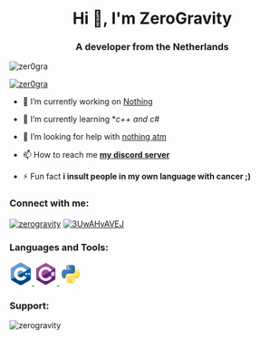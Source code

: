 <h1 align="center">Hi 👋, I'm ZeroGravity</h1>
<h3 align="center">A developer from the Netherlands</h3>

<p align="left"> <img src="https://komarev.com/ghpvc/?username=zer0gra&label=Profile%20views&color=0e75b6&style=flat" alt="zer0gra" /> </p>

<p align="left"> <a href="https://github.com/ryo-ma/github-profile-trophy"><img src="https://github-profile-trophy.vercel.app/?username=zer0gra" alt="zer0gra" /></a> </p>

- 🔭 I’m currently working on [Nothing]()

- 🌱 I’m currently learning **c++ and c#*

- 🤝 I’m looking for help with [nothing atm]()

- 📫 How to reach me **[my discord server](https://discord.gg/7HrXgAeMDZ)**

- ⚡ Fun fact **i insult people in my own language with cancer ;)**

<h3 align="left">Connect with me:</h3>
<p align="left">
<a href="https://dev.to/zerogravity" target="blank"><img align="center" src="https://raw.githubusercontent.com/rahuldkjain/github-profile-readme-generator/master/src/images/icons/Social/devto.svg" alt="zerogravity" height="30" width="40" /></a>
<a href="https://discord.gg/3UwAHvAVEJ" target="blank"><img align="center" src="https://raw.githubusercontent.com/rahuldkjain/github-profile-readme-generator/master/src/images/icons/Social/discord.svg" alt="3UwAHvAVEJ" height="30" width="40" /></a>
</p>

<h3 align="left">Languages and Tools:</h3>
<p align="left"> <a href="https://www.w3schools.com/cpp/" target="_blank" rel="noreferrer"> <img src="https://raw.githubusercontent.com/devicons/devicon/master/icons/cplusplus/cplusplus-original.svg" alt="cplusplus" width="40" height="40"/> </a> <a href="https://www.w3schools.com/cs/" target="_blank" rel="noreferrer"> <img src="https://raw.githubusercontent.com/devicons/devicon/master/icons/csharp/csharp-original.svg" alt="csharp" width="40" height="40"/> </a> <a href="https://www.python.org" target="_blank" rel="noreferrer"> <img src="https://raw.githubusercontent.com/devicons/devicon/master/icons/python/python-original.svg" alt="python" width="40" height="40"/> </a> </p>


<h3 align="left">Support:</h3>
<p><a href="https://www.buymeacoffee.com/zerogravity"> <img align="left" src="https://cdn.buymeacoffee.com/buttons/v2/default-yellow.png" height="50" width="210" alt="zerogravity" /></a></p><br><br>

